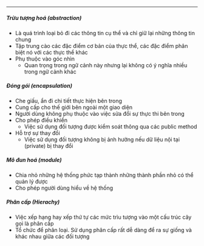 
---
##### Trừu tượng hoá (abstraction)
- Là quá trình loại bỏ đi các thông tin cụ thể và chỉ giữ lại những thông tin chung
- Tập trung cào các đặc điểm cơ bản của thực thể, các đặc điểm phân biệt nó với các thực thể khác
- Phụ thuộc vào góc nhìn
	- Quan trọng trong ngữ cảnh này nhưng lại không có ý nghĩa nhiều trong ngữ cảnh khác

##### Đóng gói (encapsulation)
- Che giấu, ẩn đi chi tiết thực hiện bên trong
- Cung cấp cho thế giới bên ngoài một giao diện
- Người dùng không phụ thuộc vào việc sửa đổi sự thực thi bên trong
- Cho phép điều khiển
	- Việc sử dụng đối tượng được kiểm soát thông qua các public method
- Hỗ trợ sự thay đổi
	- Việc sử dụng đối tượng không bị ảnh hưởng nếu dữ liệu nội tại (private) bị thay đổi
##### Mô đun hoá (module)
- Chia nhỏ những hệ thống phức tạp thành những thành phần nhỏ có thể quản lý được
- Cho phép người dùng hiểu về hệ thống

##### Phân cấp (Hierachy) 
- Việc xếp hạng hay xếp thứ tự các mức trìu tượng vào một cấu trúc cây gọi là phân cấp
- Tổ chức để phân loại. Sử dụng phân cấp rất dễ dàng để ra sự giống và khác nhau giữa các đối tượng

